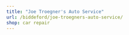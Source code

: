 ```yaml
---
title: "Joe Troegner's Auto Service"
url: /biddeford/joe-troegners-auto-service/
shop: car repair
---
```

